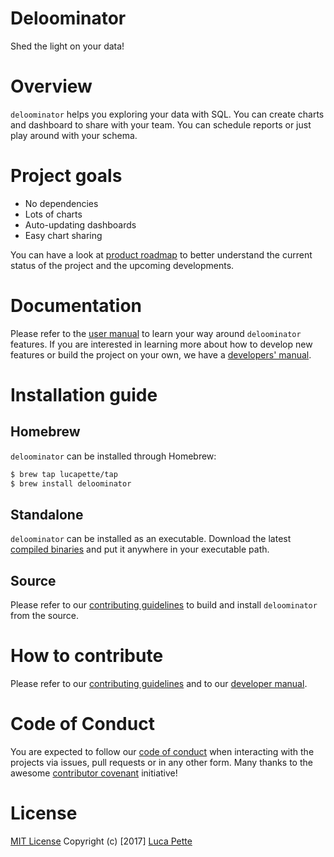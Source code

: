 # Deloominator

Shed the light on your data!

# Overview

`deloominator` helps you exploring your data with SQL. You can create charts
and dashboard to share with your team. You can schedule reports or just play
around with your schema.

# Project goals

- No dependencies
- Lots of charts
- Auto-updating dashboards
- Easy chart sharing

You can have a look at [product
roadmap](https://github.com/lucapette/deloominator/projects/1) to better
understand the current status of the project and the upcoming developments.

# Documentation

Please refer to the [user manual](/docs/user-manual.md) to learn your way
around `deloominator` features. If you are interested in learning more about
how to develop new features or build the project on your own, we have a
[developers' manual](/docs/developers-manual.md).

# Installation guide

## Homebrew

`deloominator` can be installed through Homebrew:

``` sh
$ brew tap lucapette/tap
$ brew install deloominator
```

## Standalone

`deloominator` can be installed as an executable. Download the latest
[compiled binaries](https://github.com/lucapette/deloominator/releases) and put it
anywhere in your executable path.

## Source

Please refer to our [contributing guidelines](/CONTRIBUTING.md) to build and
install `deloominator` from the source.

# How to contribute

Please refer to our [contributing guidelines](/CONTRIBUTING.md) and to our
[developer manual](/docs/developer-manual.md).

# Code of Conduct

You are expected to follow our [code of conduct](/CODE_OF_CONDUCT.md) when
interacting with the projects via issues, pull requests or in any other form.
Many thanks to the awesome [contributor
covenant](http://contributor-covenant.org/) initiative!

# License

[MIT License](/LICENSE) Copyright (c) [2017] [Luca Pette](http://lucapette.me)
